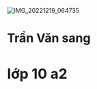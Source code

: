 ![IMG_20221219_064735](https://user-images.githubusercontent.com/115351102/208325912-5bf82570-ea69-483f-886c-bfed79035d78.jpg)


<div>
  <h1> Trần Văn sang 
    <div>
      <h3> lớp 10 a2
